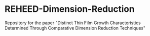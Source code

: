 # REHEED-Dimension-Reduction
Repository for the paper "Distinct Thin Film Growth Characteristics Determined Through Comparative Dimension Reduction Techniques"
